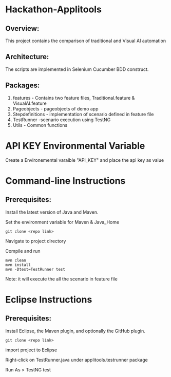 # Hackathon-Applitools

Overview:
---------
This project contains the comparison of traditional and Visual AI automation

Architecture:
----------------
The scripts are implemented in Selenium Cucumber BDD construct.

Packages:
-----------

1. features - Contains two feature files, Traditional.feature & VisualAI.feature
2. Pageobjects - pageobjects of demo app
3. Stepdefinitions - implementation of scenario defined in feature file
4. TestRunner -scenario execution using TestNG
5. Utils - Common functions

# API KEY Environmental Variable
Create a Environemental varaible "API_KEY" and place the api key as value

# Command-line Instructions

Prerequisites:
-------------------------
Install the latest version of Java and Maven.

Set the environment variable for Maven & Java_Home

```````````````````````````````````````
git clone <repo link>
````````````````````````````````````````
Navigate to project directory

Compile and run
```````````````````````````````````
mvn clean
mvn install
mvn -Dtest=TestRunner test
`````````````````````````````````````
Note: it will execute the all the scenario in feature file

# Eclipse Instructions

Prerequisites:
-------------------

Install Eclipse, the Maven plugin, and optionally the GitHub plugin.

```````````````````````````````````````
git clone <repo link>
````````````````````````````````````````
import project to Eclipse

Right-click on TestRunner.java under applitools.testrunner package

Run As > TestNG test
